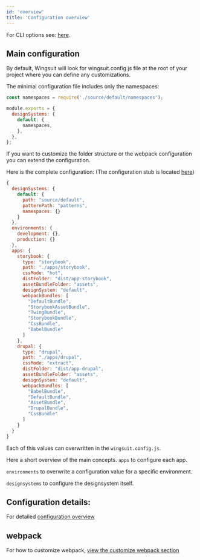 ```yaml
---
id: 'overview'
title: 'Configuration overview'
---
```


For CLI options see: [here](../cli-options).

## Main configuration

By default, Wingsuit will look for wingsuit.config.js file at the root of your project where you can define any customizations.

The minimal configuration file includes only the namespaces:

```js
const namespaces = require('./source/default/namespaces');

module.exports = {
  designSystems: {
    default: {
      namespaces,
    },
  },
};

```

If you want to customize the folder structure or the webpack configuration you can extend the configuration. 

Here is the complete configuration: (The configuration stub is located [here](https://github.com/wingsuit-designsystem/wingsuit/blob/master/packages/core/src/stubs/defaultWingsuitConfig.stub.ts))

```js
{
  designSystems: {
    default: {
      path: "source/default",
      patternPath: "patterns",
      namespaces: {}
    }
  },
  environments: {
    development: {},
    production: {}
  },
  apps: {
    storybook: {
      type: "storybook",
      path: "./apps/storybook",
      cssMode: "hot",
      distFolder: "dist/app-storybook",
      assetBundleFolder: "assets",
      designSystem: "default",
      webpackBundles: [
        "DefaultBundle",
        "StorybookAssetBundle",
        "TwingBundle",
        "StorybookBundle",
        "CssBundle",
        "BabelBundle"
      ]
    },
    drupal: {
      type: "drupal",
      path: "./apps/drupal",
      cssMode: "extract",
      distFolder: "dist/app-drupal",
      assetBundleFolder: "assets",
      designSystem: "default",
      webpackBundles: [
        "BabelBundle",
        "DefaultBundle",
        "AssetBundle",
        "DrupalBundle",
        "CssBundle"
      ]
    }
  }
}

```
Each of this values can overwritten in the `wingsuit.config.js`.

Here a short overview of the main concepts.
`apps` to configure each app. 

`environments` to overwrite a configuration value for a specific environment.

`designsystems` to configure the designsystem itself.

## Configuration details:
For detailed  [configuration overview](../custom-webpack-config/)

## webpack

For how to customize webpack, [view the customize webpack section](../custom-webpack-config/)
